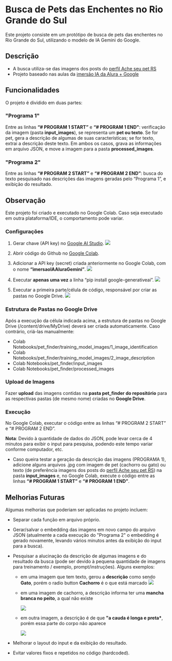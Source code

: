 # Busca de Pets das Enchentes no Rio Grande do Sul

Este projeto consiste em um protótipo de busca de pets das enchentes no Rio Grande do Sul, utilizando o modelo de IA Gemini do Google.

## Descrição

- A busca utiliza-se das imagens dos posts do [perfil Ache seu pet RS](https://www.instagram.com/acheseupetrs/)
- Projeto baseado nas aulas da [imersão IA da Alura + Google](https://www.alura.com.br/artigos/imersao-ia)

## Funcionalidades

O projeto é dividido em duas partes:

### "Programa 1"

Entre as linhas **“# PROGRAM 1 START”** e **“# PROGRAM 1 END"**: verificação da imagem (pasta **input_images**), se representa um **pet ou texto**. Se for pet, gera a descrição de algumas de suas características; se for texto, extrai a descrição deste texto. Em ambos os casos, grava as informações em arquivo JSON, e move a imagem para a pasta **processed_images**.

### "Programa 2"

Entre as linhas **“# PROGRAM 2 START”** e **“# PROGRAM 2 END”**: busca do texto pesquisado nas descrições das imagens geradas pelo “Programa 1”, e exibição do resultado.

## Observação

Este projeto foi criado e executado no Google Colab. Caso seja executado em outra plataforma/IDE, o comportamento pode variar.

### Configurações

1. Gerar chave (API key) no [Google AI Studio](https://aistudio.google.com/app/apikey).
   ![](./doc/google_ai_studio__api_key.jpg)

2. Abrir código do Github no [Google Colab](https://colab.research.google.com).
3. Adicionar a API key (secret) criada anteriormente no Google Colab, com o nome **“imersaoIAAluraGemini”**.
   ![](./doc/add_key_google_colab.jpg)
4. Executar **apenas uma vez** a linha “pip install google-generativeai”.
   ![](./doc/google_colab__exec_just_once_pip_install.jpg)
5. Executar a primeira parte/célula de código, responsável por criar as pastas no Google Drive.
   ![](./doc/google_colab_execute_1st_cell.jpg)

### Estrutura de Pastas no Google Drive

Após a execução da célula indicada acima, a estrutura de pastas no Google Drive (/content/drive/MyDrive) deverá ser criada automaticamente. Caso contrário, criá-las manualmente:

- Colab Notebooks/pet_finder/training_model_images/1_image_identification
- Colab Notebooks/pet_finder/training_model_images/2_image_description
- Colab Notebooks/pet_finder/input_images
- Colab Notebooks/pet_finder/processed_images

### Upload de Imagens

Fazer **upload** das imagens contidas na **pasta pet_finder do repositório** para as respectivas pastas (de mesmo nome) criadas no **Google Drive**.

### Execução

No Google Colab, executar o código entre as linhas “# PROGRAM 2 START” e “# PROGRAM 2 END”.

**Nota**: Devido à quantidade de dados do JSON, pode levar cerca de 4 minutos para exibir o input para pesquisa, podendo este tempo variar conforme computador, etc.

- Caso queira testar a geração da descrição das imagens (PROGRAMA 1), adicione alguns arquivos .jpg com imagem de pet (cachorro ou gato) ou texto (de preferência imagens dos posts do [perfil Ache seu pet RS](https://www.instagram.com/acheseupetrs/)) na pasta **input_images** e, no Google Colab, execute o código entre as linhas **“# PROGRAM 1 START”** e **“# PROGRAM 1 END”**.

## Melhorias Futuras

Algumas melhorias que poderiam ser aplicadas no projeto incluem:

- Separar cada função em arquivo próprio.
- Gerar/salvar o embedding das imagens em novo campo do arquivo JSON (atualmente a cada execução do "Programa 2" o embedding é gerado novamente, levando vários minutos antes da exibição do input para a busca).
- Pesquisar a alucinação da descrição de algumas imagens e do resultado da busca (pode ser devido à pequena quantidade de imagens para treinamento / exemplo, prompt/instruções). Alguns exemplos:

  - em uma imagem que tem texto, gerou a **descrição** como sendo **Gato**, porém o radio button **Cachorro** é o que está marcado
    ![](./doc/alucin1.jpg)

  - em uma imagem de cachorro, a descrição informa ter uma **mancha branca no peito**, a qual não existe

    ![](./doc/alucin2.jpg)

  - em outra imagem, a descrição é de que **"a cauda é longa e preta\***, porém essa parte do corpo não aparece

    ![](./doc/alucin3.jpg)

- Melhorar o layout do input e da exibição do resultado.
- Evitar valores fixos e repetidos no código (hardcoded).
